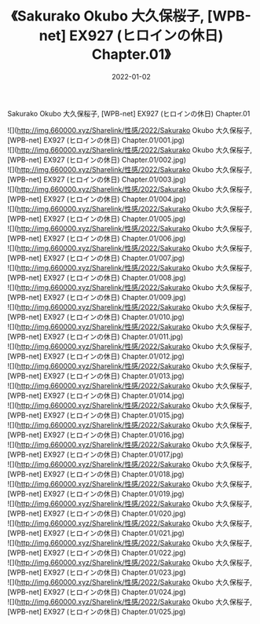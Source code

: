 ﻿---
layout: post
title:  《Sakurako Okubo 大久保桜子, [WPB-net] EX927 (ヒロインの休日) Chapter.01》
date:   2022-01-02
img: http://img.660000.xyz/Sharelink/性感/2022/Sakurako Okubo 大久保桜子, [WPB-net] EX927 (ヒロインの休日) Chapter.01/000.jpg
categories: [美女, 清纯, 唯美]
---

Sakurako Okubo 大久保桜子, [WPB-net] EX927 (ヒロインの休日) Chapter.01

  ![](http://img.660000.xyz/Sharelink/性感/2022/Sakurako Okubo 大久保桜子, [WPB-net] EX927 (ヒロインの休日) Chapter.01/001.jpg) <br> ![](http://img.660000.xyz/Sharelink/性感/2022/Sakurako Okubo 大久保桜子, [WPB-net] EX927 (ヒロインの休日) Chapter.01/002.jpg) <br> ![](http://img.660000.xyz/Sharelink/性感/2022/Sakurako Okubo 大久保桜子, [WPB-net] EX927 (ヒロインの休日) Chapter.01/003.jpg) <br> ![](http://img.660000.xyz/Sharelink/性感/2022/Sakurako Okubo 大久保桜子, [WPB-net] EX927 (ヒロインの休日) Chapter.01/004.jpg) <br> ![](http://img.660000.xyz/Sharelink/性感/2022/Sakurako Okubo 大久保桜子, [WPB-net] EX927 (ヒロインの休日) Chapter.01/005.jpg) <br> ![](http://img.660000.xyz/Sharelink/性感/2022/Sakurako Okubo 大久保桜子, [WPB-net] EX927 (ヒロインの休日) Chapter.01/006.jpg) <br> ![](http://img.660000.xyz/Sharelink/性感/2022/Sakurako Okubo 大久保桜子, [WPB-net] EX927 (ヒロインの休日) Chapter.01/007.jpg) <br> ![](http://img.660000.xyz/Sharelink/性感/2022/Sakurako Okubo 大久保桜子, [WPB-net] EX927 (ヒロインの休日) Chapter.01/008.jpg) <br> ![](http://img.660000.xyz/Sharelink/性感/2022/Sakurako Okubo 大久保桜子, [WPB-net] EX927 (ヒロインの休日) Chapter.01/009.jpg) <br> ![](http://img.660000.xyz/Sharelink/性感/2022/Sakurako Okubo 大久保桜子, [WPB-net] EX927 (ヒロインの休日) Chapter.01/010.jpg) <br> ![](http://img.660000.xyz/Sharelink/性感/2022/Sakurako Okubo 大久保桜子, [WPB-net] EX927 (ヒロインの休日) Chapter.01/011.jpg) <br> ![](http://img.660000.xyz/Sharelink/性感/2022/Sakurako Okubo 大久保桜子, [WPB-net] EX927 (ヒロインの休日) Chapter.01/012.jpg) <br> ![](http://img.660000.xyz/Sharelink/性感/2022/Sakurako Okubo 大久保桜子, [WPB-net] EX927 (ヒロインの休日) Chapter.01/013.jpg) <br> ![](http://img.660000.xyz/Sharelink/性感/2022/Sakurako Okubo 大久保桜子, [WPB-net] EX927 (ヒロインの休日) Chapter.01/014.jpg) <br> ![](http://img.660000.xyz/Sharelink/性感/2022/Sakurako Okubo 大久保桜子, [WPB-net] EX927 (ヒロインの休日) Chapter.01/015.jpg) <br> ![](http://img.660000.xyz/Sharelink/性感/2022/Sakurako Okubo 大久保桜子, [WPB-net] EX927 (ヒロインの休日) Chapter.01/016.jpg) <br> ![](http://img.660000.xyz/Sharelink/性感/2022/Sakurako Okubo 大久保桜子, [WPB-net] EX927 (ヒロインの休日) Chapter.01/017.jpg) <br> ![](http://img.660000.xyz/Sharelink/性感/2022/Sakurako Okubo 大久保桜子, [WPB-net] EX927 (ヒロインの休日) Chapter.01/018.jpg) <br> ![](http://img.660000.xyz/Sharelink/性感/2022/Sakurako Okubo 大久保桜子, [WPB-net] EX927 (ヒロインの休日) Chapter.01/019.jpg) <br> ![](http://img.660000.xyz/Sharelink/性感/2022/Sakurako Okubo 大久保桜子, [WPB-net] EX927 (ヒロインの休日) Chapter.01/020.jpg) <br> ![](http://img.660000.xyz/Sharelink/性感/2022/Sakurako Okubo 大久保桜子, [WPB-net] EX927 (ヒロインの休日) Chapter.01/021.jpg) <br> ![](http://img.660000.xyz/Sharelink/性感/2022/Sakurako Okubo 大久保桜子, [WPB-net] EX927 (ヒロインの休日) Chapter.01/022.jpg) <br> ![](http://img.660000.xyz/Sharelink/性感/2022/Sakurako Okubo 大久保桜子, [WPB-net] EX927 (ヒロインの休日) Chapter.01/023.jpg) <br> ![](http://img.660000.xyz/Sharelink/性感/2022/Sakurako Okubo 大久保桜子, [WPB-net] EX927 (ヒロインの休日) Chapter.01/024.jpg) <br> ![](http://img.660000.xyz/Sharelink/性感/2022/Sakurako Okubo 大久保桜子, [WPB-net] EX927 (ヒロインの休日) Chapter.01/025.jpg) <br>